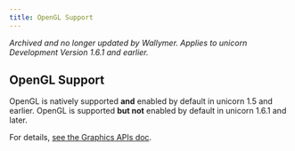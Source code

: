 ```yaml
---
title: OpenGL Support
---
```


*Archived and no longer updated by Wallymer. Applies to unicorn Development Version 1.6.1 and earlier.*

## OpenGL Support
OpenGL is natively supported **and** enabled by default in unicorn 1.5 and earlier. OpenGL is supported **but not** enabled by default in unicorn 1.6.1 and later.

For details, [see the Graphics APIs doc](https://github.com/OneTwentyFour/unicorndocs/blob/main/API/graphics-api.md).
